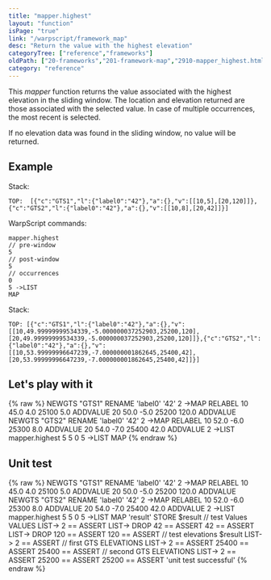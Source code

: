 ```yaml
---
title: "mapper.highest"
layout: "function"
isPage: "true"
link: "/warpscript/framework_map"
desc: "Return the value with the highest elevation"
categoryTree: ["reference","frameworks"]
oldPath: ["20-frameworks","201-framework-map","2910-mapper_highest.html.md"]
category: "reference"
---
```

 

This *mapper* function returns the value associated with the highest elevation in the sliding window. The location and elevation returned are those associated with the selected value. In case of multiple occurrences, the most recent is selected.

If no elevation data was found in the sliding window, no value will be returned.

## Example ##

Stack:

    TOP:  [{"c":"GTS1","l":{"label0":"42"},"a":{},"v":[[10,5],[20,120]]},{"c":"GTS2","l":{"label0":"42"},"a":{},"v":[[10,8],[20,42]]}]

WarpScript commands:

    mapper.highest
    // pre-window
    5
    // post-window
    5
    // occurrences
    0
    5 ->LIST
    MAP

Stack: 

    TOP: [{"c":"GTS1","l":{"label0":"42"},"a":{},"v":[[10,49.99999999534339,-5.000000037252903,25200,120],[20,49.99999999534339,-5.000000037252903,25200,120]]},{"c":"GTS2","l":{"label0":"42"},"a":{},"v":[[10,53.99999996647239,-7.000000001862645,25400,42],[20,53.99999996647239,-7.000000001862645,25400,42]]}]

## Let's play with it ##

{% raw %}
<warp10-warpscript-widget>NEWGTS "GTS1" RENAME 
'label0' '42' 2 ->MAP RELABEL
10 45.0 4.0 25100 5.0 ADDVALUE
20 50.0 -5.0 25200 120.0 ADDVALUE 
NEWGTS "GTS2" RENAME 
'label0' '42' 2 ->MAP RELABEL
10 52.0 -6.0 25300 8.0 ADDVALUE
20 54.0 -7.0 25400 42.0 ADDVALUE 
2 ->LIST 
mapper.highest 
5
5
0
5 ->LIST
MAP
</warp10-warpscript-widget>
{% endraw %}    


## Unit test ##

{% raw %}
<warp10-warpscript-widget>NEWGTS "GTS1" RENAME 
'label0' '42' 2 ->MAP RELABEL
10 45.0 4.0 25100 5.0 ADDVALUE
20 50.0 -5.0 25200 120.0 ADDVALUE 
NEWGTS "GTS2" RENAME 
'label0' '42' 2 ->MAP RELABEL
10 52.0 -6.0 25300 8.0 ADDVALUE
20 54.0 -7.0 25400 42.0 ADDVALUE 
2 ->LIST 
mapper.highest 
5
5
0
5 ->LIST
MAP
'result'
STORE
$result
// test Values
VALUES LIST->
2 == ASSERT
LIST-> DROP
42 == ASSERT
42 == ASSERT
LIST-> DROP
120 == ASSERT
120 == ASSERT
// test elevations
$result
LIST->
2 == ASSERT
// first GTS
ELEVATIONS LIST->
2 == ASSERT
25400 == ASSERT
25400 == ASSERT
// second GTS
ELEVATIONS LIST->
2 == ASSERT
25200 == ASSERT
25200 == ASSERT
'unit test successful'
</warp10-warpscript-widget>
{% endraw %}